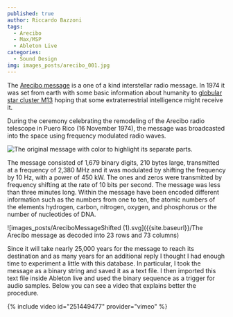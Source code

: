 ```yaml
---
published: true
author: Riccardo Bazzoni
tags:
  - Arecibo
  - Max/MSP
  - Ableton Live
categories:
  - Sound Design
img: images_posts/arecibo_001.jpg
---
```

The [Arecibo message](https://en.wikipedia.org/wiki/Arecibo_message) is a one of a kind interstellar radio message. In 1974 it was set from earth with some basic information about humanity to [globular star cluster M13](https://en.wikipedia.org/wiki/Messier_13) hoping that some extraterrestrial intelligence might receive it.

During the ceremony celebrating the remodeling of the Arecibo radio telescope in Puero Rico (16 November 1974), the message was broadcasted into the space using frequency modulated radio waves.


![The original message with color to highlight its separate parts.]({{site.baseurl}}//images_posts/Arecibo_message.jpg)


The message consisted of 1,679 binary digits, 210 bytes large, transmitted at a frequency of 2,380 MHz and it was modulated by shifting the frequency by 10 Hz, with a power of 450 kW. The ones and zeros were transmitted by frequency shifting at the rate of 10 bits per second. The message was less than three minutes long.
Within the message have been encoded different information such as the numbers from one to ten, the atomic numbers of the elements hydrogen, carbon, nitrogen, oxygen, and phosphorus or the number of nucleotides of DNA.


![images_posts/AreciboMessageShifted (1).svg]({{site.baseurl}}/The Arecibo message as decoded into 23 rows and 73 columns)

Since it will take nearly 25,000 years for the message to reach its destination and as many years for an additional reply I thought I had enough time to experiment a little with this database. 
In particular, I took the message as a binary string and saved it as a text file. I then imported this text file inside Ableton live and used the binary sequence as a trigger for audio samples. Below you can see a video that explains better the procedure.



{% include video id="251449477" provider="vimeo" %}
